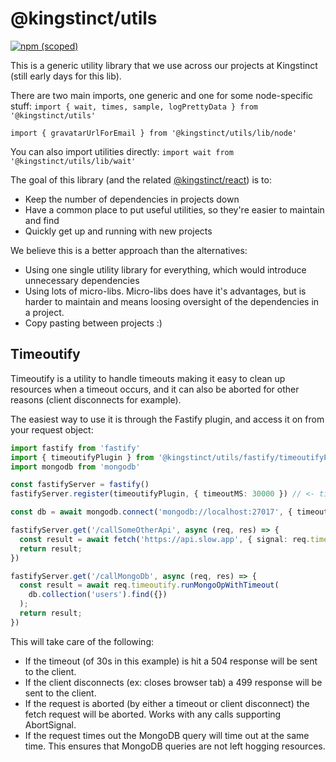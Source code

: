 # @kingstinct/utils

[![npm (scoped)](https://img.shields.io/npm/v/@kingstinct/utils?style=for-the-badge)](https://www.npmjs.com/package/@kingstinct/utils)

This is a generic utility library that we use across our projects at Kingstinct (still early days for this lib).

There are two main imports, one generic and one for some node-specific stuff:
`import { wait, times, sample, logPrettyData } from '@kingstinct/utils'`

`import { gravatarUrlForEmail } from '@kingstinct/utils/lib/node'`

You can also import utilities directly:
`import wait from '@kingstinct/utils/lib/wait'`

The goal of this library (and the related [@kingstinct/react](https://github.com/Kingstinct/react)) is to:
- Keep the number of dependencies in projects down
- Have a common place to put useful utilities, so they're easier to maintain and find
- Quickly get up and running with new projects

We believe this is a better approach than the alternatives:
- Using one single utility library for everything, which would introduce unnecessary dependencies
- Using lots of micro-libs. Micro-libs does have it's advantages, but is harder to maintain and means loosing oversight of the dependencies in a project.
- Copy pasting between projects :)

## Timeoutify

Timeoutify is a utility to handle timeouts making it easy to clean up resources when a timeout occurs, and it can also be aborted for other reasons (client disconnects for example). 

The easiest way to use it is through the Fastify plugin, and access it on from your request object:
  
  ```ts
  import fastify from 'fastify'
  import { timeoutifyPlugin } from '@kingstinct/utils/fastify/timeoutifyPlugin'
  import mongodb from 'mongodb'

  const fastifyServer = fastify()
  fastifyServer.register(timeoutifyPlugin, { timeoutMS: 30000 }) // <- time out your request after 30 seconds

  const db = await mongodb.connect('mongodb://localhost:27017', { timeout: req.timeoutify.timeout })

  fastifyServer.get('/callSomeOtherApi', async (req, res) => {    
    const result = await fetch('https://api.slow.app', { signal: req.timeoutify.abortSignal });
    return result;
  })

  fastifyServer.get('/callMongoDb', async (req, res) => {    
    const result = await req.timeoutify.runMongoOpWithTimeout(
      db.collection('users').find({})
    );
    return result;
  })
  ```
This will take care of the following:
- If the timeout (of 30s in this example) is hit a 504 response will be sent to the client.
- If the client disconnects (ex: closes browser tab) a 499 response will be sent to the client.
- If the request is aborted (by either a timeout or client disconnect) the fetch request will be aborted. Works with any calls supporting AbortSignal.
- If the request times out the MongoDB query will time out at the same time. This ensures that MongoDB queries are not left hogging resources.